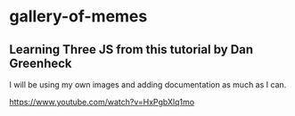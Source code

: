 # gallery-of-memes

## Learning Three JS from this tutorial by Dan Greenheck

I will be using my own images and adding documentation as much as I can.

https://www.youtube.com/watch?v=HxPgbXlq1mo